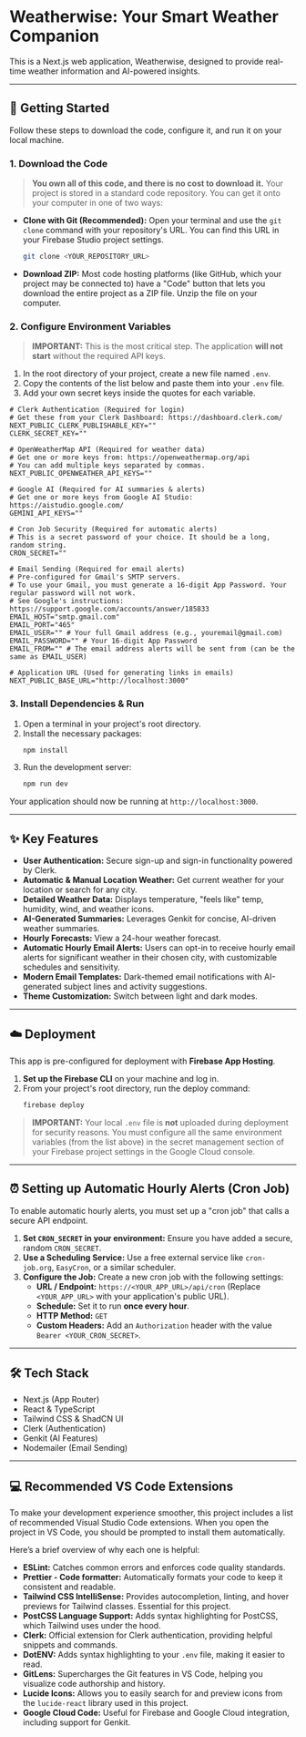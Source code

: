 # Weatherwise: Your Smart Weather Companion

This is a Next.js web application, Weatherwise, designed to provide real-time weather information and AI-powered insights.

---

## 🚀 Getting Started

Follow these steps to download the code, configure it, and run it on your local machine.

### 1. Download the Code

> **You own all of this code, and there is no cost to download it.** Your project is stored in a standard code repository. You can get it onto your computer in one of two ways:

*   **Clone with Git (Recommended):** Open your terminal and use the `git clone` command with your repository's URL. You can find this URL in your Firebase Studio project settings.
    ```bash
    git clone <YOUR_REPOSITORY_URL>
    ```
*   **Download ZIP:** Most code hosting platforms (like GitHub, which your project may be connected to) have a "Code" button that lets you download the entire project as a ZIP file. Unzip the file on your computer.


### 2. Configure Environment Variables

> **IMPORTANT:** This is the most critical step. The application **will not start** without the required API keys.

1.  In the root directory of your project, create a new file named `.env`.
2.  Copy the contents of the list below and paste them into your `.env` file.
3.  Add your own secret keys inside the quotes for each variable.

```env
# Clerk Authentication (Required for login)
# Get these from your Clerk Dashboard: https://dashboard.clerk.com/
NEXT_PUBLIC_CLERK_PUBLISHABLE_KEY=""
CLERK_SECRET_KEY=""

# OpenWeatherMap API (Required for weather data)
# Get one or more keys from: https://openweathermap.org/api
# You can add multiple keys separated by commas.
NEXT_PUBLIC_OPENWEATHER_API_KEYS=""

# Google AI (Required for AI summaries & alerts)
# Get one or more keys from Google AI Studio: https://aistudio.google.com/
GEMINI_API_KEYS=""

# Cron Job Security (Required for automatic alerts)
# This is a secret password of your choice. It should be a long, random string.
CRON_SECRET=""

# Email Sending (Required for email alerts)
# Pre-configured for Gmail's SMTP servers.
# To use your Gmail, you must generate a 16-digit App Password. Your regular password will not work.
# See Google's instructions: https://support.google.com/accounts/answer/185833
EMAIL_HOST="smtp.gmail.com"
EMAIL_PORT="465"
EMAIL_USER="" # Your full Gmail address (e.g., youremail@gmail.com)
EMAIL_PASSWORD="" # Your 16-digit App Password
EMAIL_FROM="" # The email address alerts will be sent from (can be the same as EMAIL_USER)

# Application URL (Used for generating links in emails)
NEXT_PUBLIC_BASE_URL="http://localhost:3000"
```

### 3. Install Dependencies & Run

1.  Open a terminal in your project's root directory.
2.  Install the necessary packages:
    ```bash
    npm install
    ```
3.  Run the development server:
    ```bash
    npm run dev
    ```

Your application should now be running at `http://localhost:3000`.

---

## ✨ Key Features

*   **User Authentication:** Secure sign-up and sign-in functionality powered by Clerk.
*   **Automatic & Manual Location Weather:** Get current weather for your location or search for any city.
*   **Detailed Weather Data:** Displays temperature, "feels like" temp, humidity, wind, and weather icons.
*   **AI-Generated Summaries:** Leverages Genkit for concise, AI-driven weather summaries.
*   **Hourly Forecasts:** View a 24-hour weather forecast.
*   **Automatic Hourly Email Alerts:** Users can opt-in to receive hourly email alerts for significant weather in their chosen city, with customizable schedules and sensitivity.
*   **Modern Email Templates:** Dark-themed email notifications with AI-generated subject lines and activity suggestions.
*   **Theme Customization:** Switch between light and dark modes.

---

## ☁️ Deployment

This app is pre-configured for deployment with **Firebase App Hosting**.

1.  **Set up the Firebase CLI** on your machine and log in.
2.  From your project's root directory, run the deploy command:
    ```bash
    firebase deploy
    ```

> **IMPORTANT:** Your local `.env` file is **not** uploaded during deployment for security reasons. You must configure all the same environment variables (from the list above) in the secret management section of your Firebase project settings in the Google Cloud console.

---

## ⏰ Setting up Automatic Hourly Alerts (Cron Job)

To enable automatic hourly alerts, you must set up a "cron job" that calls a secure API endpoint.

1.  **Set `CRON_SECRET` in your environment:** Ensure you have added a secure, random `CRON_SECRET`.
2.  **Use a Scheduling Service:** Use a free external service like `cron-job.org`, `EasyCron`, or a similar scheduler.
3.  **Configure the Job:** Create a new cron job with the following settings:
    *   **URL / Endpoint:** `https://<YOUR_APP_URL>/api/cron` (Replace `<YOUR_APP_URL>` with your application's public URL).
    *   **Schedule:** Set it to run **once every hour**.
    *   **HTTP Method:** `GET`
    *   **Custom Headers:** Add an `Authorization` header with the value `Bearer <YOUR_CRON_SECRET>`.

---

## 🛠️ Tech Stack

*   Next.js (App Router)
*   React & TypeScript
*   Tailwind CSS & ShadCN UI
*   Clerk (Authentication)
*   Genkit (AI Features)
*   Nodemailer (Email Sending)

---
## 💻 Recommended VS Code Extensions

To make your development experience smoother, this project includes a list of recommended Visual Studio Code extensions. When you open the project in VS Code, you should be prompted to install them automatically.

Here’s a brief overview of why each one is helpful:

*   **ESLint:** Catches common errors and enforces code quality standards.
*   **Prettier - Code formatter:** Automatically formats your code to keep it consistent and readable.
*   **Tailwind CSS IntelliSense:** Provides autocompletion, linting, and hover previews for Tailwind classes. Essential for this project.
*   **PostCSS Language Support:** Adds syntax highlighting for PostCSS, which Tailwind uses under the hood.
*   **Clerk:** Official extension for Clerk authentication, providing helpful snippets and commands.
*   **DotENV:** Adds syntax highlighting to your `.env` file, making it easier to read.
*   **GitLens:** Supercharges the Git features in VS Code, helping you visualize code authorship and history.
*   **Lucide Icons:** Allows you to easily search for and preview icons from the `lucide-react` library used in this project.
*   **Google Cloud Code:** Useful for Firebase and Google Cloud integration, including support for Genkit.

